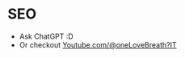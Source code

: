 # SEO

- Ask ChatGPT :D 
- Or checkout [Youtube.com/@oneLoveBreath?IT](https://www.youtube.com/playlist?list=PLOmUR0UBh0pGvGasJpM4VG8SW92N1f3NE)